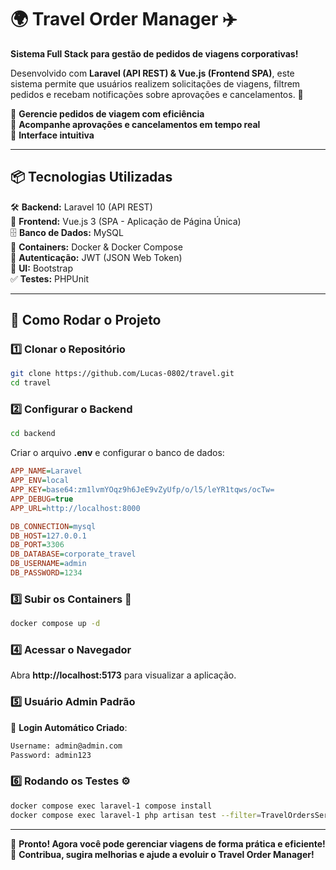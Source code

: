 # 🌍 Travel Order Manager ✈️  
**Sistema Full Stack para gestão de pedidos de viagens corporativas!**  

Desenvolvido com **Laravel (API REST) & Vue.js (Frontend SPA)**, este sistema permite que usuários realizem solicitações de viagens, filtrem pedidos e recebam notificações sobre aprovações e cancelamentos. 🚀  

🔹 **Gerencie pedidos de viagem com eficiência**  
🔹 **Acompanhe aprovações e cancelamentos em tempo real**  
🔹 **Interface intuitiva**  

---

## 📦 Tecnologias Utilizadas  

🛠 **Backend:** Laravel 10 (API REST)  
🎨 **Frontend:** Vue.js 3 (SPA - Aplicação de Página Única)  
🗄 **Banco de Dados:** MySQL  
🐳 **Containers:** Docker & Docker Compose  
🔐 **Autenticação:** JWT (JSON Web Token)  
💎 **UI:** Bootstrap  
✅ **Testes:** PHPUnit  

---

## 🚀 Como Rodar o Projeto  

### 1️⃣ Clonar o Repositório  
```bash
git clone https://github.com/Lucas-0802/travel.git
cd travel
```

### 2️⃣ Configurar o Backend  
```bash
cd backend
```

Criar o arquivo **.env** e configurar o banco de dados:  

```ini
APP_NAME=Laravel
APP_ENV=local
APP_KEY=base64:zm1lvmYOqz9h6JeE9vZyUfp/o/l5/leYR1tqws/ocTw=
APP_DEBUG=true
APP_URL=http://localhost:8000

DB_CONNECTION=mysql
DB_HOST=127.0.0.1 
DB_PORT=3306
DB_DATABASE=corporate_travel
DB_USERNAME=admin
DB_PASSWORD=1234
```

### 3️⃣ Subir os Containers 🚢  
```bash
docker compose up -d
```

### 4️⃣ Acessar o Navegador  
Abra **http://localhost:5173** para visualizar a aplicação.  

### 5️⃣ Usuário Admin Padrão  
🔑 **Login Automático Criado**:  
```bash
Username: admin@admin.com
Password: admin123
```

### 6️⃣ Rodando os Testes ⚙️  
```bash
docker compose exec laravel-1 compose install
docker compose exec laravel-1 php artisan test --filter=TravelOrdersServiceTest
```

---

🎯 **Pronto! Agora você pode gerenciar viagens de forma prática e eficiente!**  
🚀 **Contribua, sugira melhorias e ajude a evoluir o Travel Order Manager!**  

